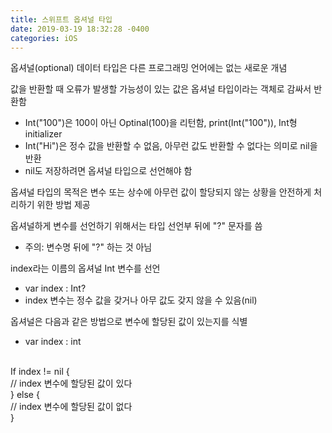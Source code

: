 ```yaml
---
title: 스위프트 옵셔널 타입 
date: 2019-03-19 18:32:28 -0400
categories: iOS
---
```

옵셔널(optional) 데이터 타입은 다른 프로그래밍 언어에는 없는 새로운 개념

값을 반환할 때 오류가 발생할 가능성이 있는 값은 옵셔널 타입이라는 객체로 감싸서 반환함
- Int("100")은 100이 아닌 Optinal(100)을 리턴함, print(Int("100")), Int형 initializer
- Int("Hi")은 정수 값을 반환할 수 없음, 아무런 값도 반환할 수 없다는 의미로 nil을 반환
- nil도 저장하려면 옵셔널 타입으로 선언해야 함

옵셔널 타입의 목적은 변수 또는 상수에 아무런 값이 할당되지 않는 상황을 안전하게 처리하기 위한 방법 제공

옵셔널하게 변수를 선언하기 위해서는 타입 선언부 뒤에 "?" 문자를 씀
- 주의: 변수명 뒤에 "?" 하는 것 아님

index라는 이름의 옵셔널 Int 변수를 선언
- var index : Int?
- index 변수는 정수 값을 갖거나 아무 값도 갖지 않을 수 있음(nil)

옵셔널은 다음과 같은 방법으로 변수에 할당된 값이 있는지를 식별
- var index : int
<br>
If index != nil {
<br>
// index 변수에 할당된 값이 있다
<br>
} else {
<br>
// index 변수에 할당된 값이 없다
<br>
}
